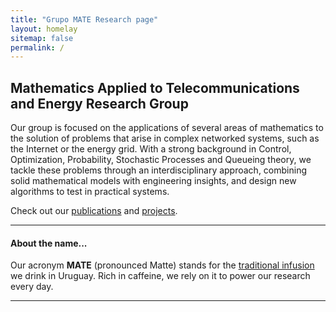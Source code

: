 ```yaml
---
title: "Grupo MATE Research page"
layout: homelay
sitemap: false
permalink: /
---
```


## Mathematics Applied to Telecommunications and Energy Research Group

Our group is focused on the applications of several areas of mathematics to the solution of problems that arise in complex networked systems, such as the Internet or the energy grid. With a strong background in Control, Optimization, Probability, Stochastic Processes and Queueing theory, we tackle these problems through an interdisciplinary approach, combining solid mathematical models with engineering insights, and design new algorithms to test in practical systems.

Check out our [publications](publications/) and [projects](projects/).

---

#### About the name...

Our acronym <strong>MATE</strong> (pronounced Matte) stands for the <a href="https://en.wikipedia.org/wiki/Mat%C3%A9">traditional infusion</a> we drink in Uruguay. Rich in caffeine, we rely on it to power our research every day.

---